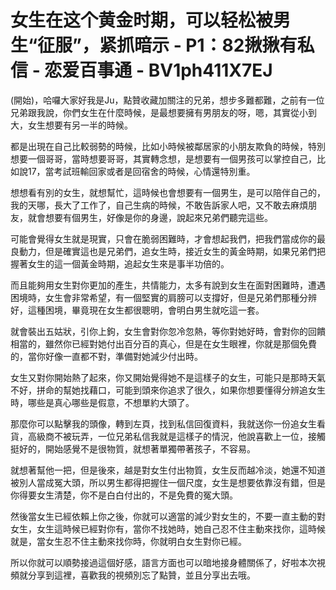# 女生在这个黄金时期，可以轻松被男生“征服”，紧抓暗示 - P1：82揪揪有私信 - 恋爱百事通 - BV1ph411X7EJ

(開始)，哈囉大家好我是Ju，點贊收藏加關注的兄弟，想步多難都難，之前有一位兄弟跟我說，你們女生在什麼時候，是最想要擁有男朋友的呀，嗯，其實從小到大，女生想要有另一半的時候。

都是出現在自己比較弱勢的時候，比如小時候被鄰居家的小朋友欺負的時候，特別想要一個哥哥，當時想要哥哥，其實轉念想，是想要有一個男孩可以掌控自己，比如說17，當考試班輸回家或者是回宿舍的時候，心情還特別重。

想想看有別的女生，就想幫忙，這時候也會想要有一個男生，是可以陪伴自己的，我的天哪，長大了工作了，自己生病的時候，不敢告訴家人吧，又不敢去麻煩朋友，就會想要有個男生，好像是你的身邊，說起來兄弟們聽完這些。

可能會覺得女生就是現實，只會在脆弱困難時，才會想起我們，把我們當成你的最良動力，但是確實這也是兄弟們，追女生時，接近女生的黃金時期，如果兄弟們把握著女生的這一個黃金時期，追起女生來是事半功倍的。

而且能夠用女生對你更加的產生，共情能力，太多有說到女生在面對困難時，遭遇困境時，女生會非常希望，有一個堅實的肩膀可以支撐好，但是兄弟們那種分辨好，這種困境，畢竟現在女生都很聰明，會明白男生就吃這一套。

就會裝出五姑狀，引你上鉤，女生會對你忽冷忽熱，等你對她好時，會對你的回饋相當的，雖然你已經對她付出百分百的真心，但是在女生眼裡，你就是那個免費的，當你好像一直都不對，準備對她減少付出時。

女生又對你開始熱了起來，你又開始覺得她不是這樣子的女生，可能只是那時天氣不好，拼命的幫她找藉口，可能到頭來你追求了很久，如果你想要懂得分辨追女生時，哪些是真心哪些是假意，不想單約大頭了。

那麼你可以點擊我的頭像，轉到左頁，找到私信回復資料，我就送你一份追女生看貨，高級商不被玩弄，一位兄弟私信我就是這樣子的情況，他說喜歡上一位，接觸挺好的，開始感覺不是很物質，就想著單獨帶著孩子，不容易。

就想著幫他一把，但是後來，越是對女生付出物質，女生反而越冷淡，她還不知道被別人當成冤大頭，所以男生都得把握住一個尺度，女生是想要依靠沒有錯，但是你得要女生清楚，你不是白白付出的，不是免費的冤大頭。

然後當女生已經依賴上你之後，你就可以適當的減少對女生的，不要一直主動的對女生，女生這時候已經對你有，當你不找她時，她自己忍不住主動來找你，這時候就是，當女生忍不住主動來找你時，你就明白女生對你已經。

所以你就可以順勢接過這個好感，語言方面也可以暗地接身體關係了，好啦本次視頻就分享到這裡，喜歡我的視頻別忘了點贊，並且分享出去哦。

